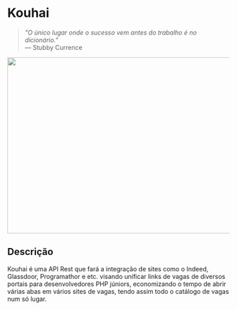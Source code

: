 # Kouhai
> _"O único lugar onde o sucesso vem antes do trabalho é no dicionário."_
<br> — Stubby Currence

<!-- img -->
<p>
  <img src="https://media.giphy.com/media/l0Iybn1vpbUzeqkqQ/source.gif" align="center" width="600" height="400"/>
</p>
<!-- Img -->

## Descrição

Kouhai é uma API Rest que fará a integração de sites como o Indeed, Glassdoor, Programathor e etc. visando unificar links de vagas de diversos portais para desenvolvedores PHP júniors, economizando o tempo de abrir várias abas em vários sites de vagas, tendo assim todo o catálogo de vagas num só lugar. 
